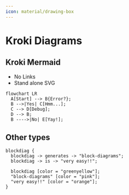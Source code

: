 ```yaml
---
icon: material/drawing-box
---
```


# Kroki Diagrams

<!-- cspell: words blockdiag -->

## Kroki Mermaid

* No Links
* Stand alone SVG

```kroki-mermaid theme=forest
flowchart LR
  A[Start] --> B{Error?};
  B -->|Yes| C[Hmm...];
  C --> D[Debug];
  D --> B;
  B ---->|No| E[Yay!];
```

## Other types

```kroki-blockdiag no-transparency=false size=1000x400
blockdiag {
  blockdiag -> generates -> "block-diagrams";
  blockdiag -> is -> "very easy!!";

  blockdiag [color = "greenyellow"];
  "block-diagrams" [color = "pink"];
  "very easy!!" [color = "orange"];
}
```
